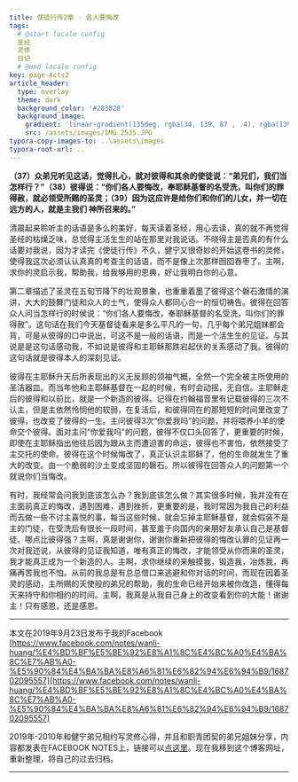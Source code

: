 ```yaml
---
title: 使徒行传2章 - 各人要悔改
tags: 
  # @start locale config
  圣经
  灵修
  日记
  # @end locale config
key: page-Acts2
article_header:
  type: overlay
  theme: dark
  background_color: '#203028'
  background_image:
    gradient: 'linear-gradient(135deg, rgba(34, 139, 87 , .4), rgba(139, 34, 139, .4))'
    src: /assets/images/IMG_2535.JPG
typora-copy-images-to: ..\assets\images
typora-root-url: ..
---
```


**（37）众弟兄听见这话，觉得扎心，就对彼得和其余的使徒说：“弟兄们，我们当怎样行？”（38）彼得说：“你们各人要悔改，奉耶稣基督的名受洗，叫你们的罪得赦，就必领受所赐的圣灵；（39）因为这应许是给你们和你们的儿女，并一切在远方的人，就是主我们 神所召来的。”**

<!--more-->

清晨起来聆听主的话语是多么的美好，每天读着圣经，用心去读，真的就不再觉得圣经的枯燥乏味，总觉得主活生生的站在那里对我说话。不晓得主是否真的有什么话要对我说，因为才读完《使徒行传》不久，健宁又很奇妙的开始这卷书的灵修，使得我这次必须认认真真的考查主的话语，而不是像上次那样囫囵吞枣了。主啊，求你的灵启示我，帮助我，给我够用的恩典，好让我明白你的心意。

第二章描述了圣灵在五旬节降下的壮观景象，也重重着墨了彼得这个磐石激情的演讲，大大的鼓舞门徒和众人的士气，使得众人都同心合一的恒切祷告。彼得在回答众人问当怎样行的时侯说：“你们各人要悔改，奉耶稣基督的名受洗，叫你们的罪得赦”。这句话在我们今天基督徒看来是多么平凡的一句，几乎每个弟兄姐妹都会背，可是从彼得的口中说出，可这不是一般的话语，而是一个活生生的见证。与其说是是这句话感动我，不如说是彼得和主耶稣那跌宕起伏的关系感动了我。彼得的这句话就是彼得本人的深刻见证。

彼得在主耶稣升天后所表现出的义无反顾的领袖气概，全然一个完全被主所使用的圣洁器皿。而当年他和主耶稣基督在一起的时候，有时会动摇，无自信。主耶稣走后的彼得和以前比，就是一个新造的彼得。记得在约翰福音里有记载彼得的三次不认主，但是主依然怜悯他的软弱，在复活后，和彼得同在的那短短的时间里改变了彼得，也改变了彼得的一生。主问彼得3次“你爱我吗”的问题，并将喂养小羊的使命交个彼得。面对主问“你爱我吗"的问题，彼得不仅口头回答了，更重要的时候，即使在主耶稣指出他往后因为跟从主而遭迫害的命运，彼得也不害怕，依然接受了主交托的使命。彼得在这个时候悔改了，真正认识主耶稣了，他的生命就发生了重大的改变。由一个脆弱的沙土变成坚固的磐石。所以彼得在回答众人的问题第一个就说你们当悔改。

有时，我经常会问我到底该怎么办？我到底该怎么做？其实很多时候，我并没有在主面前真正的悔改，遇到困难，遇到挫折，更重要的是，我时常因为我自己的利益而去做一些不讨主喜悦的事，每当这些时候，就会忘掉主耶稣基督，就会假装不是主的门徒，在受洗后有很长一段时间，甚至羞于向国内的亲朋好友承认自己是基督徒。哪点比彼得强？主啊，真是谢谢你，谢谢你重新把彼得的悔改认罪的见证再一次对我述说，从彼得的见证我知道，唯有真正的悔改，才能领受从你而来的圣灵，我才能真正成为一个新造的人。主啊，求你继续的来触摸我，锻造我，冶炼我，再痛再苦我也不怕。从前的我总是有总总借口来逃避和你对话的时间，而现在因着圣灵的感动，主所赐的天使般的弟兄的帮助，我的生命已经开始来被你改造，懂得每天来持守和你相约的时间。主啊，我真是从我自己身上的改变看到你的大能！谢谢主！只有感恩，还是感恩。

---

本文在2019年9月23日发布于我的Facebook [https://www.facebook.com/notes/wanli-huang/%E4%BD%BF%E5%BE%92%E8%A1%8C%E4%BC%A0%E4%BA%8C%E7%AB%A0-%E5%90%84%E4%BA%BA%E8%A6%81%E6%82%94%E6%94%B9/168702095557](https://www.facebook.com/notes/wanli-huang/%E4%BD%BF%E5%BE%92%E8%A1%8C%E4%BC%A0%E4%BA%8C%E7%AB%A0-%E5%90%84%E4%BA%BA%E8%A6%81%E6%82%94%E6%94%B9/168702095557)

2019年-2010年和健宁弟兄相约写灵修心得，并且和职青团契的弟兄姐妹分享，内容都发表在FACEBOOK NOTES上，链接可以[点这里](https://www.facebook.com/wanli.huang/notes)。现在我移到这个博客网址，重新整理，将自己的过去归档。

---





